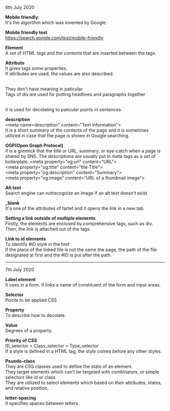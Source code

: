 6th July 2020  

**Mobile friendly:**  
It's the algorithm which was invented by Google.  

**Mobile friendly test** \
https://search.google.com/test/mobile-friendly  

**Element**  
A set of HTML tags and the contents that are inserted between the tags.  

**Attribute**  
It gives tags some properties.  
If attributes are used, the values are also described.   

**<div>**  
They don't have meaning in paticular.  
Tags of div are used for putting headlines and paragraphs together  

**<span>**  
It is used for decolating to paticular points in sentences.  

**description** \
\<meta name=description" content="Text information">  
It is a short summary of the contents of the page and it is sometimes utilized in case that the page is shown in Google searching.  

**OGP(Open Graph Protocol)**  
It is a gimmick that the title or URL, summary, or eye-catch when a page is shared by SNS.
The descriptions are usually put in meta tags as a set of boilerplate.
\<meta property="og:url" content="URL">  
\<meta property="og:title" content="the Title">  
\<meta property="og:description" content="Summary">  
\<meta property="og:image" content="URL of a thumbnail image">  

**Alt text**  
Search engine can notrecognize an image if an alt text doesn't exist.

**_blank**  
It'a one of the attributes of tartet and it opens the link in a new tab.  


**Setting a link outside of multiple elements**  
Firstly, the elements are enclosed by comprehensive tags, such as div. Then, the link is attached out of the tags.

**Link to id elements**  
To identify #ID style in the href.  
If the place of the linked file is not the same the page, the path of the file designated at first and the #ID is put after the path.  
  
  
  
___
7th July 2020  
  
  

**Label element**  
It uses in a form. It links a name of constituent of the form and input areas.  

**Selector**  
Points to be applied CSS  

**Property**  
To describe how to decolate.  

**Value**  
Degrees of a property.  

**Priority of CSS**  
ID_selector > Class_selector > Type_selector  
If a style is defined in a HTML tag, the style comes before any other styles.  

**Psuedo-class**  
They are CSS classes used to define the state of an element.  
They target elements which can’t be targeted with combinators, or simple selectors like id or class.  
They are utilized to select elements which based on their attributes, states, and relative position.  

**letter-spacing**  
It specifies spaces between letters.  



